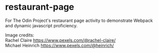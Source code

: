 # restaurant-page
For The Odin Project's restaurant page activity to demonstrate Webpack and dynamic javascript proficiency.

Image credits:<br> Rachel Claire https://www.pexels.com/@rachel-claire/<br>
Michael Heinrich https://www.pexels.com/@heinrich/
